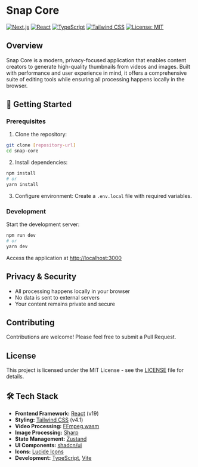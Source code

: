 # Snap Core

[![Next.js](https://img.shields.io/badge/Next.js-15-black?style=for-the-badge&logo=next.js)](https://nextjs.org)
[![React](https://img.shields.io/badge/React-18-blue?style=for-the-badge&logo=react)](https://reactjs.org)
[![TypeScript](https://img.shields.io/badge/TypeScript-5-blue?style=for-the-badge&logo=typescript)](https://www.typescriptlang.org)
[![Tailwind CSS](https://img.shields.io/badge/Tailwind_CSS-3.4-purple?style=for-the-badge&logo=tailwind-css)](https://tailwindcss.com)
[![License: MIT](https://img.shields.io/badge/License-MIT-yellow.svg?style=for-the-badge)](LICENSE)

## Overview

Snap Core is a modern, privacy-focused application that enables content creators to generate high-quality thumbnails from videos and images. Built with performance and user experience in mind, it offers a comprehensive suite of editing tools while ensuring all processing happens locally in the browser.

## 🚀 Getting Started

### Prerequisites

1. Clone the repository:
```bash
git clone [repository-url]
cd snap-core
```

2. Install dependencies:
```bash
npm install
# or
yarn install
```

3. Configure environment:
Create a `.env.local` file with required variables.

### Development

Start the development server:
```bash
npm run dev
# or
yarn dev
```

Access the application at [http://localhost:3000](http://localhost:3000)

## Privacy & Security

- All processing happens locally in your browser
- No data is sent to external servers
- Your content remains private and secure

## Contributing

Contributions are welcome! Please feel free to submit a Pull Request.

## License

This project is licensed under the MIT License - see the [LICENSE](LICENSE) file for details.

## 🛠️ Tech Stack

- **Frontend Framework:** [React](https://react.dev/) (v19)
- **Styling:** [Tailwind CSS](https://tailwindcss.com/) (v4.1)
- **Video Processing:** [FFmpeg.wasm](https://github.com/ffmpegwasm/ffmpeg.wasm)
- **Image Processing:** [Sharp](https://sharp.pixelplumbing.com/)
- **State Management:** [Zustand](https://github.com/pmndrs/zustand)
- **UI Components:** [shadcn/ui](https://ui.shadcn.com/)
- **Icons:** [Lucide Icons](https://lucide.dev/)
- **Development:** [TypeScript](https://www.typescriptlang.org/), [Vite](https://vitejs.dev/)
